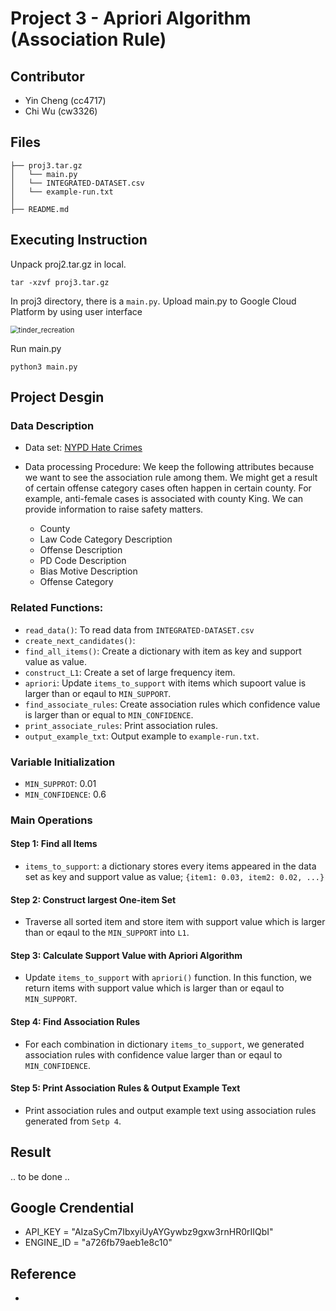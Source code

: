 # Project 3 - Apriori Algorithm (Association Rule)

## Contributor
* Yin Cheng (cc4717)
* Chi Wu (cw3326)

## Files
```
├── proj3.tar.gz
│   └── main.py
│   └── INTEGRATED-DATASET.csv
│   └── example-run.txt
│
├── README.md
```

## Executing Instruction

Unpack proj2.tar.gz in local.

```
tar -xzvf proj3.tar.gz
```

In proj3 directory, there is a `main.py`. Upload main.py to Google Cloud Platform by using user interface

<img src="./gcp.png" alt="tinder_recreation" style="zoom:80%;" />

Run main.py

```
python3 main.py
```

## Project Desgin

### Data Description
* Data set: [NYPD Hate Crimes]("https://data.cityofnewyork.us/Public-Safety/NYPD-Hate-Crimes/bqiq-cu78")

* Data processing Procedure: We keep the following attributes because we want to see the association rule among them. We might get a result of certain offense category cases often happen in certain county. For example, anti-female cases is associated with county King. We can provide information to raise safety matters.
    * County
    * Law Code Category Description
    * Offense Description
    * PD Code Description
    * Bias Motive Description
    * Offense Category

### Related Functions:
* `read_data()`: To read data from `INTEGRATED-DATASET.csv`
* `create_next_candidates()`: 
* `find_all_items()`: Create a dictionary with item as key and support value as value.
* `construct_L1`: Create a set of large frequency item.
* `apriori`: Update `items_to_support` with items which supoort value is larger than or eqaul to `MIN_SUPPORT`.
* `find_associate_rules`: Create association rules which confidence value is larger than or equal to `MIN_CONFIDENCE`.
* `print_associate_rules`: Print association rules.
* `output_example_txt`: Output example to `example-run.txt`.

### Variable Initialization
* `MIN_SUPPROT`: 0.01
* `MIN_CONFIDENCE`: 0.6


### Main Operations
#### Step 1: Find all Items
* `items_to_support`: a dictionary stores every items appeared in the data set as key and support value as value; `{item1: 0.03, item2: 0.02, ...}`

#### Step 2: Construct largest One-item Set
* Traverse all sorted item and store item with support value which is larger than or eqaul to the `MIN_SUPPORT` into `L1`.

#### Step 3: Calculate Support Value with Apriori Algorithm
* Update `items_to_support` with `apriori()` function. In this function, we return items with support value which is larger than or eqaul to `MIN_SUPPORT`.

#### Step 4: Find Association Rules
* For each combination in dictionary `items_to_support`, we generated association rules with confidence value larger than or eqaul to `MIN_CONFIDENCE`.

#### Step 5: Print Association Rules & Output Example Text
* Print association rules and output example text using association rules generated from `Setp 4`.


## Result
.. to be done ..


## Google Crendential
* API_KEY = "AIzaSyCm7IbxyiUyAYGywbz9gxw3rnHR0rIIQbI"
* ENGINE_ID = "a726fb79aeb1e8c10"

## Reference
* 